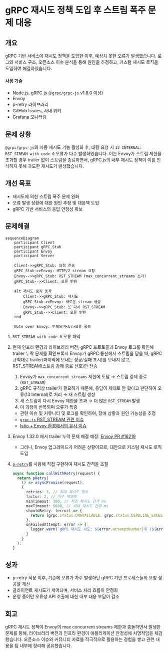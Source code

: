 # gRPC 재시도 정책 도입 후 스트림 폭주 문제 대응

## 개요

gRPC 기반 서비스에 재시도 정책을 도입한 이후, 예상치 못한 오류가 발생했습니다.
로그와 서비스 구조, 오픈소스 이슈 분석을 통해 원인을 추정하고, 커스텀 재시도 로직을 도입하여 해결하였습니다.

#### 사용 기술

- Node.js, gRPC.js (`@grpc/grpc-js` v1.8.0 이상)
- Envoy
- p-retry 라이브러리
- GitHub Issues, 사내 위키
- Grafana 모니터링

## 문제 상황

`@grpc/grpc-js`의 자동 재시도 기능 활성화 후, 대량 요청 시 `13 INTERNAL: RST_STREAM with code 0` 오류가 다수 발생하였습니다.
이는 Envoy가 스트림 제한을 초과할 경우 trailer 없이 스트림을 종료하면서, gRPC.js의 내부 재시도 정책이 이를 인식하지 못해 과도한 재시도가 발생했습니다.

## 개선 목표

- 재시도에 의한 스트림 폭주 문제 완화
- 오류 발생 상황에 대한 원인 추정 및 대응책 도입
- gRPC 기반 서비스의 응답 안정성 확보

## 문제해결

```mermaid
sequenceDiagram
    participant Client
    participant gRPC_Stub
    participant Envoy
    participant Server

    Client->>gRPC_Stub: 요청 전송
    gRPC_Stub->>Envoy: HTTP/2 stream 요청
    Envoy-->>gRPC_Stub: RST_STREAM (max_concurrent_streams 초과)
    gRPC_Stub-->>Client: 오류 반환

    alt 재시도 로직 동작
        Client->>gRPC_Stub: 재시도
        gRPC_Stub->>Envoy: 새로운 stream 생성
        Envoy-->>gRPC_Stub: 또 다시 RST_STREAM
        gRPC_Stub-->>Client: 오류 반환
    end

    Note over Envoy: 반복되며<br>오류 폭증

```

1. `RST_STREAM with code 0` 오류 파악
2. 현재 인프라 환경과 라이브러리 버전, gRPC 프로토콜과 Envoy 로그를 확인해 trailer 누락 문제를 확인프록시 Envoy가 gRPC 통신에서 스트림을 닫을 때, gRPC 규칙대로 trailer(마지막에 보내는 성공/실패 표시)를 보내지 않고, RST_STREAM(스트림 강제 종료 신호)만 전송

   1. Envoy가 `max_concurrent_streams` 제한에 도달 → 스트림 강제 종료(`RST_STREAM`)
   2. gRPC 규칙상 trailer가 필요하기 때문에, 응답이 제대로 안 왔다고 판단하여 오류(13 Internal)로 처리 → 새 스트림 생성
   3. 새 스트림이 다시 Envoy 제한을 초과 → 더 많은 `RST_STREAM` 발생
   4. 이 과정이 반복되며 오류가 폭증

   - 관련 이슈 및 커뮤니티 및 로그를 확인하여, 장애 상황과 원인 가능성을 추정
   - [`grpc-js` RST_STREAM 관련 이슈](https://github.com/grpc/grpc-node/issues/2569)
   - [Istio + Envoy 환경에서의 유사 이슈](https://github.com/istio/istio/issues/50244)
3. Envoy 1.32.0 에서 trailer 누락 문제 해결 예정: [Envoy PR #16219](https://www.envoyproxy.io/docs/envoy/latest/version_history/v1.32/v1.32.0.html#trailer-handling)

   - 그러나, Envoy 업그레이드가 어려운 상황이므로, 대안으로 커스텀 재시도 로직 도입
4. [`p-retry`](https://github.com/sindresorhus/p-retry)를 사용해 직접 구현하여 재시도 간격을 조절

   ```typescript
   async function callWithRetry(request) {
     return pRetry(
       () => asyncPromise(request),
       {
         retries: 3, // 최대 재시도 횟수
         factor: 2, // 지수 백오프 
         minTimeout: 300, // 최초 재시도 간격 ms
         maxTimeout: 5000, // 최대 재시도 간격 ms
         shouldRetry: (error) => {
           return [grpc.status.UNAVAILABLE, grpc.status.DEADLINE_EXCEEDED].includes(error.code);
         },
         onFailedAttempt: error => {
           logger.warn(`gRPC 재시도 시도: ${error.attemptNumber}회 (${error.retriesLeft}회 남음), 에러: ${error.message}`);
         }
       }
     );
   }
   ```

## 성과

- p-retry 적용 이후, 기존에 오류가 자주 발생하던 gRPC 기반 프로세스들의 요청 성공률 개선
- 클라이언트 재시도가 제어되며, 서비스 처리 흐름이 안정화
- 운영 중이던 오류성 API 호출에 대한 내부 대응 부담이 감소

## 회고

gRPC 재시도 정책이 Envoy의 max concurrent streams 제한과 충돌하면서 발생한 문제를 통해, 라이브러리 버전과 인프라 환경이 애플리케이션 안정성에 치명적임을 체감했습니다.
오픈소스 이슈와 커뮤니티 자료를 적극적으로 활용하는 경험을 쌓고 관련 내용을 팀 내부에 정리해 공유했습니다.
